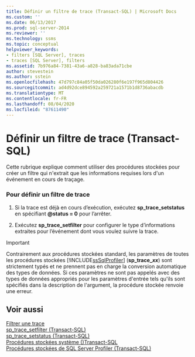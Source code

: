 ```yaml
---
title: Définir un filtre de trace (Transact-SQL) | Microsoft Docs
ms.custom: ''
ms.date: 06/13/2017
ms.prod: sql-server-2014
ms.reviewer: ''
ms.technology: ssms
ms.topic: conceptual
helpviewer_keywords:
- filters [SQL Server], traces
- traces [SQL Server], filters
ms.assetid: 7b976a84-7381-43a6-a828-ba83ada71cbe
author: stevestein
ms.author: sstein
ms.openlocfilehash: 47d797c84a05f50da026280f6e197f965d804426
ms.sourcegitcommit: ad4d92dce894592a259721a1571b1d8736abacdb
ms.translationtype: MT
ms.contentlocale: fr-FR
ms.lasthandoff: 08/04/2020
ms.locfileid: "87611490"
---
```

# <a name="set-a-trace-filter-transact-sql"></a>Définir un filtre de trace (Transact-SQL)
  Cette rubrique explique comment utiliser des procédures stockées pour créer un filtre qui n'extrait que les informations requises lors d'un événement en cours de traçage.  
  
### <a name="to-set-a-trace-filter"></a>Pour définir un filtre de trace  
  
1.  Si la trace est déjà en cours d’exécution, exécutez **sp_trace_setstatus** en spécifiant **\@status = 0**  pour l’arrêter.  
  
2.  Exécutez **sp_trace_setfilter** pour configurer le type d’informations extraites pour l’événement dont vous voulez suivre la trace.  
  
> [!IMPORTANT]
>  Contrairement aux procédures stockées standard, les paramètres de toutes les procédures stockées [!INCLUDE[ssSqlProfiler](../../includes/sssqlprofiler-md.md)] (<strong>sp_trace_*xx*</strong>) sont strictement typés et ne prennent pas en charge la conversion automatique des types de données. Si ces paramètres ne sont pas appelés avec des types de données appropriés pour les paramètres d'entrée tels qu'ils sont spécifiés dans la description de l'argument, la procédure stockée renvoie une erreur.  
  
## <a name="see-also"></a>Voir aussi  
 [Filtrer une trace](../../relational-databases/sql-trace/filter-a-trace.md)   
 [sp_trace_setfilter &#40;Transact-SQL&#41;](/sql/relational-databases/system-stored-procedures/sp-trace-setfilter-transact-sql)   
 [sp_trace_setstatus &#40;Transact-SQL&#41;](/sql/relational-databases/system-stored-procedures/sp-trace-setstatus-transact-sql)   
 [Procédures stockées système &#40;&#41;Transact-SQL](/sql/relational-databases/system-stored-procedures/system-stored-procedures-transact-sql)   
 [Procédures stockées de SQL Server Profiler &#40;Transact-SQL&#41;](/sql/relational-databases/system-stored-procedures/sql-server-profiler-stored-procedures-transact-sql)  
  
  
